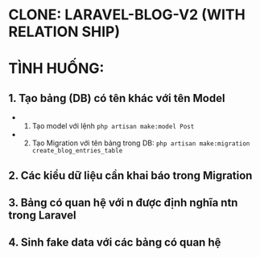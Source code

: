 # CLONE: LARAVEL-BLOG-V2 (WITH RELATION SHIP)

# TÌNH HUỐNG:

## 1. Tạo bảng (DB) có tên khác với tên Model

-   1. Tạo model với lệnh `php artisan make:model Post`
-   2. Tạo Migration với tên bảng trong DB: `php artisan make:migration create_blog_entries_table`

## 2. Các kiểu dữ liệu cần khai báo trong Migration

## 3. Bảng có quan hệ với n được định nghĩa ntn trong Laravel

## 4. Sinh fake data với các bảng có quan hệ
